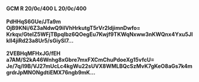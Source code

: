 #### GCM R 20/0c/400 L 20/0c/400
**PdHHqS6GUe/JTa9m**<br/>**OjB9KNi/6Z3aNdwQ9iIVhHrkutgT5rVr2ldjimnDwfo=**<br/>**Krkqv/GteIZ5WFjTBpqIbz6QOegEu7Kwjf9TKWqNxww3nKWQnx4Yxu5Jlkll4jiRd23a8Ur5/sGiySI7...**<br/><br/>
**2VEBHqMFHxJG/fEH**<br/>**a7AM/S2kA46Wnhg8xGbre7mxFXCmChuPdoeXg15vfcU=**<br/>**Je/7q/l9B/VJ27mUcLc4kgWu22sUVX8WMLBQcSzMvK7gKeO8aGs7k4mgrdrJpMNONgdtiEMX76ngb9mK...**
